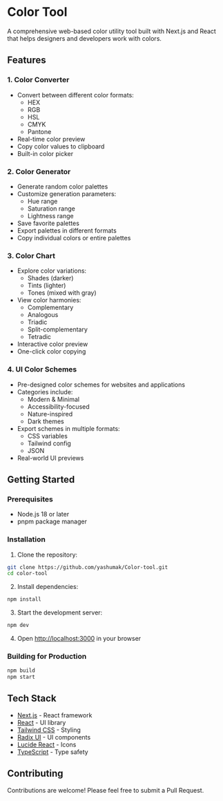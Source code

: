 # Color Tool

A comprehensive web-based color utility tool built with Next.js and React that helps designers and developers work with colors.

## Features

### 1. Color Converter

- Convert between different color formats:
  - HEX
  - RGB
  - HSL
  - CMYK
  - Pantone
- Real-time color preview
- Copy color values to clipboard
- Built-in color picker

### 2. Color Generator

- Generate random color palettes
- Customize generation parameters:
  - Hue range
  - Saturation range
  - Lightness range
- Save favorite palettes
- Export palettes in different formats
- Copy individual colors or entire palettes

### 3. Color Chart

- Explore color variations:
  - Shades (darker)
  - Tints (lighter)
  - Tones (mixed with gray)
- View color harmonies:
  - Complementary
  - Analogous
  - Triadic
  - Split-complementary
  - Tetradic
- Interactive color preview
- One-click color copying

### 4. UI Color Schemes

- Pre-designed color schemes for websites and applications
- Categories include:
  - Modern & Minimal
  - Accessibility-focused
  - Nature-inspired
  - Dark themes
- Export schemes in multiple formats:
  - CSS variables
  - Tailwind config
  - JSON
- Real-world UI previews

## Getting Started

### Prerequisites

- Node.js 18 or later
- pnpm package manager

### Installation

1. Clone the repository:

```sh
git clone https://github.com/yashumak/Color-tool.git
cd color-tool
```

2. Install dependencies:

```sh
npm install
```

3. Start the development server:

```sh
npm dev
```

4. Open [http://localhost:3000](http://localhost:3000) in your browser

### Building for Production

```sh
npm build
npm start
```

## Tech Stack

- [Next.js](https://nextjs.org/) - React framework
- [React](https://reactjs.org/) - UI library
- [Tailwind CSS](https://tailwindcss.com/) - Styling
- [Radix UI](https://www.radix-ui.com/) - UI components
- [Lucide React](https://lucide.dev/) - Icons
- [TypeScript](https://www.typescriptlang.org/) - Type safety

## Contributing

Contributions are welcome! Please feel free to submit a Pull Request.

